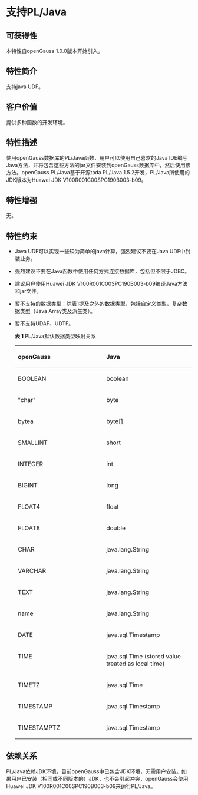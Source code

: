 # 支持PL/Java<a name="ZH-CN_TOPIC_0000001135665711"></a>

## 可获得性<a name="section56086982"></a>

本特性自openGauss 1.0.0版本开始引入。

## 特性简介<a name="section35020791"></a>

支持java UDF。

## 客户价值<a name="section46751668"></a>

提供多种函数的开发环境。

## 特性描述<a name="section18111828"></a>

使用openGauss数据库的PL/Java函数，用户可以使用自己喜欢的Java IDE编写Java方法，并将包含这些方法的jar文件安装到openGauss数据库中，然后使用该方法。openGauss PL/Java基于开源tada PL/Java 1.5.2开发，PL/Java所使用的JDK版本为Huawei JDK V100R001C00SPC190B003-b09。

## 特性增强<a name="section28788730"></a>

无。

## 特性约束<a name="section06531946143616"></a>

-   Java UDF可以实现一些较为简单的java计算，强烈建议不要在Java UDF中封装业务。
-   强烈建议不要在Java函数中使用任何方式连接数据库，包括但不限于JDBC。
-   建议用户使用Huawei JDK V100R001C00SPC190B003-b09编译Java方法和jar文件。
-   暂不支持的数据类型：除[表1](#table10200627143416)提及之外的数据类型，包括自定义类型，复杂数据类型（Java Array类及派生类）。
-   暂不支持UDAF、UDTF。

    **表 1**  PL/Java默认数据类型映射关系

    <a name="table10200627143416"></a>
    <table><thead align="left"><tr id="row52006273347"><th class="cellrowborder" valign="top" width="50%" id="mcps1.2.3.1.1"><p id="p12221055173619"><a name="p12221055173619"></a><a name="p12221055173619"></a>openGauss</p>
    </th>
    <th class="cellrowborder" valign="top" width="50%" id="mcps1.2.3.1.2"><p id="p182285553613"><a name="p182285553613"></a><a name="p182285553613"></a><strong id="b222555123617"><a name="b222555123617"></a><a name="b222555123617"></a>Java</strong></p>
    </th>
    </tr>
    </thead>
    <tbody><tr id="row16200102783419"><td class="cellrowborder" valign="top" width="50%" headers="mcps1.2.3.1.1 "><p id="p1322105512361"><a name="p1322105512361"></a><a name="p1322105512361"></a>BOOLEAN</p>
    </td>
    <td class="cellrowborder" valign="top" width="50%" headers="mcps1.2.3.1.2 "><p id="p1922175514367"><a name="p1922175514367"></a><a name="p1922175514367"></a>boolean</p>
    </td>
    </tr>
    <tr id="row132001827103418"><td class="cellrowborder" valign="top" width="50%" headers="mcps1.2.3.1.1 "><p id="p1623155517366"><a name="p1623155517366"></a><a name="p1623155517366"></a>"char"</p>
    </td>
    <td class="cellrowborder" valign="top" width="50%" headers="mcps1.2.3.1.2 "><p id="p22365583612"><a name="p22365583612"></a><a name="p22365583612"></a>byte</p>
    </td>
    </tr>
    <tr id="row192001627153420"><td class="cellrowborder" valign="top" width="50%" headers="mcps1.2.3.1.1 "><p id="p1124175533612"><a name="p1124175533612"></a><a name="p1124175533612"></a>bytea</p>
    </td>
    <td class="cellrowborder" valign="top" width="50%" headers="mcps1.2.3.1.2 "><p id="p324165512366"><a name="p324165512366"></a><a name="p324165512366"></a>byte[]</p>
    </td>
    </tr>
    <tr id="row52011027113413"><td class="cellrowborder" valign="top" width="50%" headers="mcps1.2.3.1.1 "><p id="p1824155533619"><a name="p1824155533619"></a><a name="p1824155533619"></a>SMALLINT</p>
    </td>
    <td class="cellrowborder" valign="top" width="50%" headers="mcps1.2.3.1.2 "><p id="p1424955103619"><a name="p1424955103619"></a><a name="p1424955103619"></a>short</p>
    </td>
    </tr>
    <tr id="row520182783411"><td class="cellrowborder" valign="top" width="50%" headers="mcps1.2.3.1.1 "><p id="p32475516360"><a name="p32475516360"></a><a name="p32475516360"></a>INTEGER</p>
    </td>
    <td class="cellrowborder" valign="top" width="50%" headers="mcps1.2.3.1.2 "><p id="p72485573617"><a name="p72485573617"></a><a name="p72485573617"></a>int</p>
    </td>
    </tr>
    <tr id="row2126124903615"><td class="cellrowborder" valign="top" width="50%" headers="mcps1.2.3.1.1 "><p id="p112415517366"><a name="p112415517366"></a><a name="p112415517366"></a>BIGINT</p>
    </td>
    <td class="cellrowborder" valign="top" width="50%" headers="mcps1.2.3.1.2 "><p id="p12410551363"><a name="p12410551363"></a><a name="p12410551363"></a>long</p>
    </td>
    </tr>
    <tr id="row113734619364"><td class="cellrowborder" valign="top" width="50%" headers="mcps1.2.3.1.1 "><p id="p1224175519367"><a name="p1224175519367"></a><a name="p1224175519367"></a>FLOAT4</p>
    </td>
    <td class="cellrowborder" valign="top" width="50%" headers="mcps1.2.3.1.2 "><p id="p1324155513366"><a name="p1324155513366"></a><a name="p1324155513366"></a>float</p>
    </td>
    </tr>
    <tr id="row1220119277343"><td class="cellrowborder" valign="top" width="50%" headers="mcps1.2.3.1.1 "><p id="p4245552369"><a name="p4245552369"></a><a name="p4245552369"></a>FLOAT8</p>
    </td>
    <td class="cellrowborder" valign="top" width="50%" headers="mcps1.2.3.1.2 "><p id="p132415556365"><a name="p132415556365"></a><a name="p132415556365"></a>double</p>
    </td>
    </tr>
    <tr id="row194001343143617"><td class="cellrowborder" valign="top" width="50%" headers="mcps1.2.3.1.1 "><p id="p524055113617"><a name="p524055113617"></a><a name="p524055113617"></a>CHAR</p>
    </td>
    <td class="cellrowborder" valign="top" width="50%" headers="mcps1.2.3.1.2 "><p id="p024195516368"><a name="p024195516368"></a><a name="p024195516368"></a>java.lang.String</p>
    </td>
    </tr>
    <tr id="row989924003617"><td class="cellrowborder" valign="top" width="50%" headers="mcps1.2.3.1.1 "><p id="p1724155512367"><a name="p1724155512367"></a><a name="p1724155512367"></a>VARCHAR</p>
    </td>
    <td class="cellrowborder" valign="top" width="50%" headers="mcps1.2.3.1.2 "><p id="p192418558360"><a name="p192418558360"></a><a name="p192418558360"></a>java.lang.String</p>
    </td>
    </tr>
    <tr id="row120172753416"><td class="cellrowborder" valign="top" width="50%" headers="mcps1.2.3.1.1 "><p id="p92475512360"><a name="p92475512360"></a><a name="p92475512360"></a>TEXT</p>
    </td>
    <td class="cellrowborder" valign="top" width="50%" headers="mcps1.2.3.1.2 "><p id="p132411553366"><a name="p132411553366"></a><a name="p132411553366"></a>java.lang.String</p>
    </td>
    </tr>
    <tr id="row1154313281354"><td class="cellrowborder" valign="top" width="50%" headers="mcps1.2.3.1.1 "><p id="p42455515364"><a name="p42455515364"></a><a name="p42455515364"></a>name</p>
    </td>
    <td class="cellrowborder" valign="top" width="50%" headers="mcps1.2.3.1.2 "><p id="p92645513367"><a name="p92645513367"></a><a name="p92645513367"></a>java.lang.String</p>
    </td>
    </tr>
    <tr id="row627313814365"><td class="cellrowborder" valign="top" width="50%" headers="mcps1.2.3.1.1 "><p id="p426125515368"><a name="p426125515368"></a><a name="p426125515368"></a>DATE</p>
    </td>
    <td class="cellrowborder" valign="top" width="50%" headers="mcps1.2.3.1.2 "><p id="p626175533613"><a name="p626175533613"></a><a name="p626175533613"></a>java.sql.Timestamp</p>
    </td>
    </tr>
    <tr id="row9126123918355"><td class="cellrowborder" valign="top" width="50%" headers="mcps1.2.3.1.1 "><p id="p142695523610"><a name="p142695523610"></a><a name="p142695523610"></a>TIME</p>
    </td>
    <td class="cellrowborder" valign="top" width="50%" headers="mcps1.2.3.1.2 "><p id="p2261855153620"><a name="p2261855153620"></a><a name="p2261855153620"></a>java.sql.Time (stored value treated as local time)</p>
    </td>
    </tr>
    <tr id="row47181243113513"><td class="cellrowborder" valign="top" width="50%" headers="mcps1.2.3.1.1 "><p id="p1826055193619"><a name="p1826055193619"></a><a name="p1826055193619"></a>TIMETZ</p>
    </td>
    <td class="cellrowborder" valign="top" width="50%" headers="mcps1.2.3.1.2 "><p id="p726165553613"><a name="p726165553613"></a><a name="p726165553613"></a>java.sql.Time</p>
    </td>
    </tr>
    <tr id="row16150193563516"><td class="cellrowborder" valign="top" width="50%" headers="mcps1.2.3.1.1 "><p id="p52755593616"><a name="p52755593616"></a><a name="p52755593616"></a>TIMESTAMP</p>
    </td>
    <td class="cellrowborder" valign="top" width="50%" headers="mcps1.2.3.1.2 "><p id="p02745533610"><a name="p02745533610"></a><a name="p02745533610"></a>java.sql.Timestamp</p>
    </td>
    </tr>
    <tr id="row1445023473613"><td class="cellrowborder" valign="top" width="50%" headers="mcps1.2.3.1.1 "><p id="p9278556361"><a name="p9278556361"></a><a name="p9278556361"></a>TIMESTAMPTZ</p>
    </td>
    <td class="cellrowborder" valign="top" width="50%" headers="mcps1.2.3.1.2 "><p id="p927135543614"><a name="p927135543614"></a><a name="p927135543614"></a>java.sql.Timestamp</p>
    </td>
    </tr>
    </tbody>
    </table>


## 依赖关系<a name="section57771982"></a>

PL/Java依赖JDK环境，目前openGauss中已包含JDK环境，无需用户安装。如果用户已安装（相同或不同版本的）JDK，也不会引起冲突，openGauss会使用Huawei JDK V100R001C00SPC190B003-b09来运行PL/Java。

